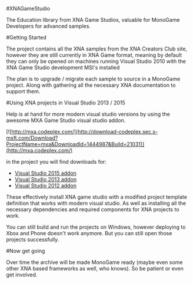 #XNAGameStudio

The Education library from XNA Game Studios, valuable for MonoGame Developers for advanced samples.

#Getting Started

The project contains all the XNA samples from the XNA Creators Club site, however they are still currently in XNA Game format, meaning by default they can only be opened on machines running Visual Studio 2010 with the XNA Game Studio development MSI's installed

The plan is to upgrade / migrate each sample to source in a MonoGame project.  Along with gathering all the necessary XNA documentation to support them.

#Using XNA projects in Visual Studio 2013 / 2015

Help is at hand for more modern visual studio versions by using the awesome MXA Game Studio visual studio addon.

[![http://mxa.codeplex.com/](http://download-codeplex.sec.s-msft.com/Download?ProjectName=mxa&DownloadId=1444987&Build=21031)](http://mxa.codeplex.com/)

in the project you will find downloads for:

* [Visual Studio 2015 addon](http://mxa.codeplex.com/releases/view/618279)
* [Visual Studio 2013 addon](http://mxa.codeplex.com/releases/view/117230)
* [Visual Studio 2012 addon](http://mxa.codeplex.com/releases/view/117564)

These effectively install XNA game studio with a modified project template definition that works with modern visual studio.
As well as installing all the necessary dependencies and required components for XNA projects to work.

You can still build and run the projects on Windows, however deploying to Xbox and Phone doesn't work anymore. But you can still open those projects successfully.

#Now get going

Over time the archive will be made MonoGame ready (maybe even some other XNA based frameworks as well, who knows). So be patient or even get involved. 